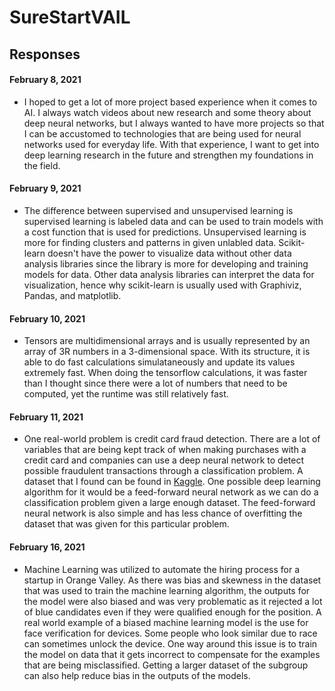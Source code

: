 # SureStartVAIL

## Responses
#### February 8, 2021

- I hoped to get a lot of more project based experience when it comes to AI. I always watch videos about new research and some theory about deep neural networks, but I always wanted to have more projects so that I can be accustomed to technologies that are being used for neural networks used for everyday life. With that experience, I want to get into deep learning research in the future and strengthen my foundations in the field.


#### February 9, 2021

- The difference between supervised and unsupervised learning is supervised learning is labeled data and can be used to train models with a cost function that is used for predictions. Unsupervised learning is more for finding clusters and patterns in given unlabled data. Scikit-learn doesn't have the power to visualize data without other data analysis libraries since the library is more for developing and training models for data. Other data analysis libraries can interpret the data for visualization, hence why scikit-learn is usually used with Graphiviz, Pandas, and matplotlib.


#### February 10, 2021

- Tensors are multidimensional arrays and is usually represented by an array of 3R numbers in a 3-dimensional space. With its structure, it is able to do fast calculations simulataneously and update its values extremely fast. When doing the tensorflow calculations, it was faster than I thought since there were a lot of numbers that need to be computed, yet the runtime was still relatively fast.


#### February 11, 2021

- One real-world problem is credit card fraud detection. There are a lot of variables that are being kept track of when making purchases with a credit card and companies can use a deep neural network to detect possible fraudulent transactions through a classification problem. A dataset that I found can be found in [Kaggle](https://www.kaggle.com/mlg-ulb/creditcardfraud). One possible deep learning algorithm for it would be a feed-forward neural network as we can do a classification problem given a large enough dataset. The feed-forward neural network is also simple and has less chance of overfitting the dataset that was given for this particular problem.


#### February 16, 2021

- Machine Learning was utilized to automate the hiring process for a startup in Orange Valley. As there was bias and skewness in the dataset that was used to train the machine learning algorithm, the outputs for the model were also biased and was very problematic as it rejected a lot of blue candidates even if they were qualified enough for the position. A real world example of a biased machine learning model is the use for face verification for devices. Some people who look similar due to race can sometimes unlock the device. One way around this issue is to train the model on data that it gets incorrect to compensate for the examples that are being misclassified. Getting a larger dataset of the subgroup can also help reduce bias in the outputs of the models.
